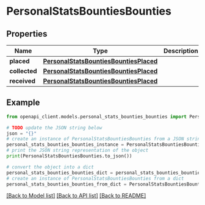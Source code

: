 # PersonalStatsBountiesBounties


## Properties

Name | Type | Description | Notes
------------ | ------------- | ------------- | -------------
**placed** | [**PersonalStatsBountiesBountiesPlaced**](PersonalStatsBountiesBountiesPlaced.md) |  | 
**collected** | [**PersonalStatsBountiesBountiesPlaced**](PersonalStatsBountiesBountiesPlaced.md) |  | 
**received** | [**PersonalStatsBountiesBountiesPlaced**](PersonalStatsBountiesBountiesPlaced.md) |  | 

## Example

```python
from openapi_client.models.personal_stats_bounties_bounties import PersonalStatsBountiesBounties

# TODO update the JSON string below
json = "{}"
# create an instance of PersonalStatsBountiesBounties from a JSON string
personal_stats_bounties_bounties_instance = PersonalStatsBountiesBounties.from_json(json)
# print the JSON string representation of the object
print(PersonalStatsBountiesBounties.to_json())

# convert the object into a dict
personal_stats_bounties_bounties_dict = personal_stats_bounties_bounties_instance.to_dict()
# create an instance of PersonalStatsBountiesBounties from a dict
personal_stats_bounties_bounties_from_dict = PersonalStatsBountiesBounties.from_dict(personal_stats_bounties_bounties_dict)
```
[[Back to Model list]](../README.md#documentation-for-models) [[Back to API list]](../README.md#documentation-for-api-endpoints) [[Back to README]](../README.md)


